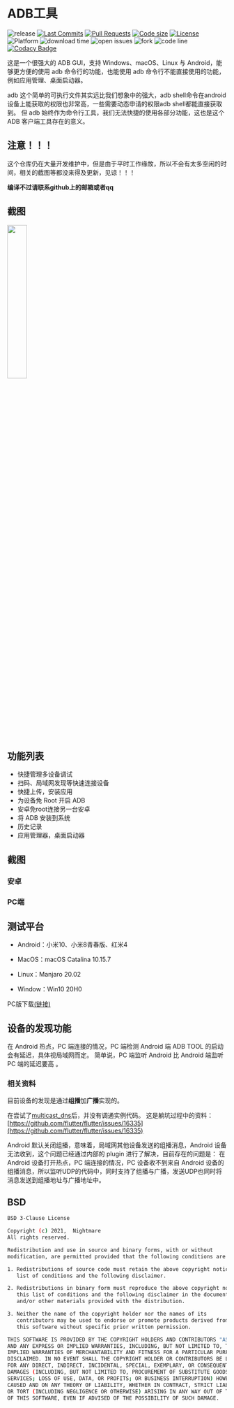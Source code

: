 # ADB工具

![release](https://img.shields.io/github/v/release/nightmare-space/adb_tool) 
[![Last Commits](https://img.shields.io/github/last-commit/nightmare-space/adb_tool?logo=git&logoColor=white)](https://github.com/nightmare-space/adb_tool/commits/master)
[![Pull Requests](https://img.shields.io/github/issues-pr/nightmare-space/adb_tool?logo=github&logoColor=white)](https://github.com/nightmare-space/adb_tool/pulls)
[![Code size](https://img.shields.io/github/languages/code-size/nightmare-space/adb_tool?logo=github&logoColor=white)](https://github.com/nightmare-space/adb_tool)
[![License](https://img.shields.io/github/license/nightmare-space/adb_tool?logo=open-source-initiative&logoColor=green)](https://github.com/nightmare-space/adb_tool/blob/master/LICENSE)
 ![Platform](https://img.shields.io/badge/support%20platform-android%20%7C%20web%20%7C%20windows%20%7C%20macos%20%7C%20linux-green) ![download time](https://img.shields.io/github/downloads/nightmare-space/adb_tool/total) ![open issues](https://img.shields.io/github/issues/nightmare-space/adb_tool) ![fork](https://img.shields.io/github/forks/nightmare-space/adb_tool?style=social) ![code line](https://img.shields.io/tokei/lines/github/nightmare-space/adb_tool) [![Codacy Badge](https://api.codacy.com/project/badge/Grade/f969750dc4aa424ead664219ddcf321d)](https://app.codacy.com/gh/nightmare-space/adb_tool?utm_source=github.com&utm_medium=referral&utm_content=nightmare-space/adb_tool&utm_campaign=Badge_Grade)
 
这是一个很强大的 ADB GUI，支持 Windows、macOS、Linux 与 Android，能够更方便的使用 adb 命令行的功能，也能使用 adb 命令行不能直接使用的功能，例如应用管理、桌面启动器。

adb 这个简单的可执行文件其实远比我们想象中的强大，adb shell命令在android设备上能获取的权限也非常高，一些需要动态申请的权限adb shell都能直接获取到。
但 adb 始终作为命令行工具，我们无法快捷的使用各部分功能，这也是这个 ADB 客户端工具存在的意义。
## 注意！！！
这个仓库仍在大量开发维护中，但是由于平时工作缘故，所以不会有太多空闲的时间，相关的截图等都没来得及更新，见谅！！！

**编译不过请联系github上的邮箱或者qq**

## 截图
<img src="screenshot/adb_desktop" width="30%" height="30%" /> 

## 功能列表

- 快捷管理多设备调试
- 扫码、局域网发现等快速连接设备
- 快捷上传，安装应用
- 为设备免 Root 开启 ADB
- 安卓免root连接另一台安卓
- 将 ADB 安装到系统
- 历史记录
- 应用管理器，桌面启动器

## 截图
### 安卓
### PC端
## 测试平台

- Android：小米10、小米8青春版、红米4

- MacOS：macOS Catalina 10.15.7

- Linux：Manjaro 20.02

- Window：Win10 20H0

PC版下载[(链接)](http://nightmare.fun/adbtool/)

## 设备的发现功能

在 Android  热点，PC 端连接的情况，PC 端检测 Android 端 ADB TOOL 的启动会有延迟，具体视局域网而定。
简单说，PC 端监听 Android 比 Android 端监听 PC 端的延迟要高 。

### 相关资料

目前设备的发现是通过**组播**加**广播**实现的。

在尝试了[multicast_dns](https://github.com/flutter/packages/tree/master/packages/multicast_dns)后，并没有调通实例代码。
这是躺坑过程中的资料：[https://github.com/flutter/flutter/issues/16335](https://github.com/flutter/flutter/issues/16335)

Android 默认关闭组播，意味着，局域网其他设备发送的组播消息，Android 设备无法收到，这个问题已经通过内部的 plugin 进行了解决，目前存在的问题是：
在 Android 设备打开热点，PC 端连接的情况，PC 设备收不到来自 Android 设备的组播消息，所以监听UDP的代码中，同时支持了组播与广播，发送UDP也同时将
消息发送到组播地址与广播地址中。

## BSD

```sh
BSD 3-Clause License

Copyright (c) 2021,  Nightmare
All rights reserved.

Redistribution and use in source and binary forms, with or without
modification, are permitted provided that the following conditions are met:

1. Redistributions of source code must retain the above copyright notice, this
   list of conditions and the following disclaimer.

2. Redistributions in binary form must reproduce the above copyright notice,
   this list of conditions and the following disclaimer in the documentation
   and/or other materials provided with the distribution.

3. Neither the name of the copyright holder nor the names of its
   contributors may be used to endorse or promote products derived from
   this software without specific prior written permission.

THIS SOFTWARE IS PROVIDED BY THE COPYRIGHT HOLDERS AND CONTRIBUTORS "AS IS"
AND ANY EXPRESS OR IMPLIED WARRANTIES, INCLUDING, BUT NOT LIMITED TO, THE
IMPLIED WARRANTIES OF MERCHANTABILITY AND FITNESS FOR A PARTICULAR PURPOSE ARE
DISCLAIMED. IN NO EVENT SHALL THE COPYRIGHT HOLDER OR CONTRIBUTORS BE LIABLE
FOR ANY DIRECT, INDIRECT, INCIDENTAL, SPECIAL, EXEMPLARY, OR CONSEQUENTIAL
DAMAGES (INCLUDING, BUT NOT LIMITED TO, PROCUREMENT OF SUBSTITUTE GOODS OR
SERVICES; LOSS OF USE, DATA, OR PROFITS; OR BUSINESS INTERRUPTION) HOWEVER
CAUSED AND ON ANY THEORY OF LIABILITY, WHETHER IN CONTRACT, STRICT LIABILITY,
OR TORT (INCLUDING NEGLIGENCE OR OTHERWISE) ARISING IN ANY WAY OUT OF THE USE
OF THIS SOFTWARE, EVEN IF ADVISED OF THE POSSIBILITY OF SUCH DAMAGE.

```